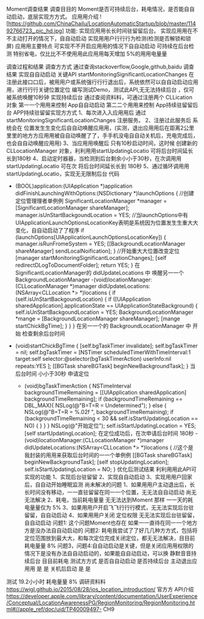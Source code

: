 Moment调查结果 调查⽬目的
Moment是否可持续后台，耗电情况，是否能⾃自动启动，底层实现⽅方式。 应⽤用介绍
![https://github.com/ChinaChailu/LocationAutomaticStartup/blob/master/11492766723_.pic_hd.jpg]
  功能:
  实现应⽤用⻓长时间驻留留后台。
  实现应⽤用在不不主动打开的情况下，⾃自动启动
  实现⽤用户⾏行行为检测(检测是否解锁和锁屏)
应⽤用主要特点
可实现不不开启应⽤用的情况下⾃自动启动 可持续在后台检测 特别省电，仅⽐比不不使⽤用此应⽤用每天增加 5%的⽤用电量量
       
 
 调查过程和结果 调查⽅方式
通过查询stackoverflow,Google,github,baidu
调查结果
实现⾃自动启动 关键API startMonitoringSignificantLocationChanges 在注册此接⼝口后，被⽤用户或系统强⾏行行退出后，系统依然可以⾃自动启动应⽤用，进⾏行行关键位置定位
编写测试Demo，测试此API,⽆无法持续后台 ，仅可被系统唤醒10秒钟
实现持续后台
通过查阅资料料，可通过注册两个 CLLication 对象 第⼀一个⽤用来控制 App⾃自动启动
第⼆二个⽤用来控制 App持续驻留留后台
APP持续驻留留实现⽅方式
1、每次进⼊入应⽤用后 通过 startMonitoringSignificantLocationChanges 注册服务。
2、注册过此服务后 系统会在 位置发⽣生变化后⾃自动唤醒应⽤用，(实测，退出应⽤用后在距离2公⾥里里的地⽅方应⽤用被⾃自动唤醒了了，⼿手机没电⾃自动关机后，充电完成后，也会⾃自动唤醒应⽤用) 3、当应⽤用唤醒后 只有10秒启动时间，这时候 创建新的 CLLocationManager 对象，利利⽤用startUpdatingLocatio 可将后台时间延⻓长到180秒 4、启动定时器器，当检测到后台剩余⼩小于30秒，在次调⽤用 startUpdatingLocatio 可在次 将后台时间延⻓长到 180秒 5、通过循环调⽤用startUpdatingLocatio，实现⽆无限制后台
代码
- (BOOL)application:(UIApplication *)application didFinishLaunchingWithOptions:(NSDictionary *)launchOptions {
//创建定位管理理者单例例
SignificantLocationManager *manager = [SignificantLocationManager shareManager]; manager.isUnStartBackgoundLocation = YES; //当launchOptions中有UIApplicationLaunchOptionsLocationKey表明是系统因为位置发⽣生重⼤大变化，⾃自动启动了了程序 if (launchOptions[UIApplicationLaunchOptionsLocationKey]) {
manager.isRunFromeSystem = YES;
[[BackgroundLocationManager shareManager] sendLocalNoification]; }
//开始重⼤大位置改变定位
[manager startMonitoringSignificantLocationChanges];
[self redirectDLogToDocumentFolder];
return YES; }
在 SignificantLocationManager的 didUpdateLocations 中 唤醒另⼀一个 BackgroundLocationManager
-(void)locationManager:(CLLocationManager *)manager didUpdateLocations:(NSArray<CLLocation *> *)locations {
if (self.isUnStartBackgoundLocation) {
if ([UIApplication sharedApplication].applicationState == UIApplicationStateBackground) { self.isUnStartBackgoundLocation = YES;
BackgroundLocationManager *mange = [BackgroundLocationManager shareManager];
[mange startChickBgTime]; }
} }
在另⼀一个的 BackgroundLocationManager 中 开始 检查剩余后台时间
- (void)startChickBgTime {
[self.bgTaskTimer invalidate];
self.bgTaskTimer = nil;
self.bgTaskTimer = [NSTimer scheduledTimerWithTimeInterval:1 target:self selector:@selector(bgTaskTimerAction) userInfo:nil repeats:YES
];
[[BGTask shareBGTask] beginNewBackgroundTask];
}
         当后台时间 ⼩小于30秒 申请定位

  - (void)bgTaskTimerAction {
NSTimeInterval backgroundTimeRemaining = [[UIApplication sharedApplication] backgroundTimeRemaining]; if (backgroundTimeRemaining == DBL_MAX){
NSLog(@"B=T=R = Undetermined"); } else {
NSLog(@"B=T=R = %.02f ", backgroundTimeRemaining);
if (backgroundTimeRemaining < 30 && self.isStartUpdatingLocation == NO) {
} }
}
NSLog(@"开始定位"); self.isStartUpdatingLocation = YES; [self startUpdatingLocation];
在定位成功后，在次申请后台时间 180秒
-(void)locationManager:(CLLocationManager *)manager didUpdateLocations:(NSArray<CLLocation *> *)locations {
//这个是我封装的⽤用来获取后台时间的⼀一个单例例
[[BGTask shareBGTask] beginNewBackgroundTask]; [self stopUpdatingLocation]; self.isStartUpdatingLocation = NO;
}
优化后测试结果
利利⽤用此API可实现的功能
1、实现后台驻留留
2、实现⾃自动启动 3、实现⽤用户回家后，⾃自动开始睡眠监测
尚未解决的问题
1、如果⽤用户主动退出后，⻓长时间没有移动，⼀一直驻留留在同⼀一个位置，⽆无法⾃自动启动 尚⽆无法解决 2、耗电，当前耗电量量 ⽆无法达到Moment 那样 ⼀一天的耗电量量仅为 5% 3、如果⽤用户开启⻜飞⾏行行模式，⽆无法实现后台驻留留，⾃自动启动
4、如果⽤用户关闭 定位权限 ⽆无法实现后台驻留留，⾃自动启动
问题1: 这个问题Moment也存在 如果⼀一直待在同⼀一个地⽅方是没办法⾃自动启动的
问题2: 耗电我尝试了了好⼏几种⽅方式，包括将定位范围放到最⼤大，和每次定位完成关闭定位，都⽆无法解决，⽬目前耗电量量 8% 问题3，问题4:⾃自动启动是关键，但是关闭应⽤用权限的情况下是没有办法⾃自动启动的，如果能⾃自动启动，可以换 静默⾳音持续后台
⽬目前耗电
  测试⽅方式
    是否⾃自动启动
    是否持续后台
   主动退出应⽤用
   是
   是
  关机后启动
  是
   是
          
 测试 19.2⼩小时 耗电量量 8% 调研资料料
https://wigl.github.io/2015/08/28/ios_location_introduction/
官⽅方 API介绍 https://developer.apple.com/library/content/documentation/UserExperience/Conceptual/LocationAwarenessPG/RegionMonitoring/RegionMonitoring.html#//apple_ref/doc/uid/TP40009497- CH9
    
 

